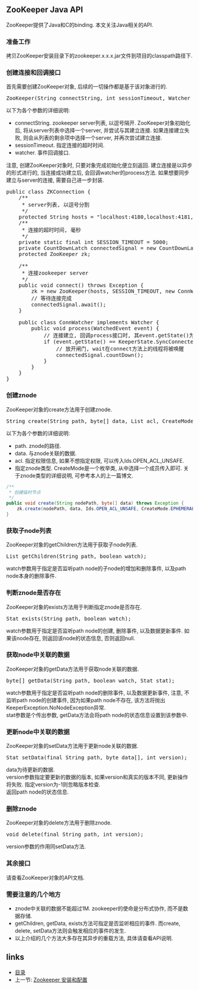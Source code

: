 ZooKeeper Java API
----

ZooKeeper提供了Java和C的binding. 本文关注Java相关的API.

### 准备工作
拷贝ZooKeeper安装目录下的zookeeper.x.x.x.jar文件到项目的classpath路径下.

### 创建连接和回调接口

首先需要创建ZooKeeper对象, 后续的一切操作都是基于该对象进行的.
<pre name="code" class="java">
ZooKeeper(String connectString, int sessionTimeout, Watcher watcher) throws IOException
</pre>
以下为各个参数的详细说明:
+ connectString. zookeeper server列表, 以逗号隔开. ZooKeeper对象初始化后, 将从server列表中选择一个server, 并尝试与其建立连接. 如果连接建立失败, 则会从列表的剩余项中选择一个server, 并再次尝试建立连接.
+ sessionTimeout. 指定连接的超时时间. 
+ watcher. 事件回调接口.

注意, 创建ZooKeeper对象时, 只要对象完成初始化便立刻返回. 建立连接是以异步的形式进行的, 当连接成功建立后, 会回调watcher的process方法. 如果想要同步建立与server的连接, 需要自己进一步封装.
<pre name="code" class="java">
public class ZKConnection {
	/**
	 * server列表, 以逗号分割
	 */
	protected String hosts = "localhost:4180,localhost:4181,localhost:4182";
	/**
	 * 连接的超时时间, 毫秒
	 */
	private static final int SESSION_TIMEOUT = 5000;
	private CountDownLatch connectedSignal = new CountDownLatch(1);
	protected ZooKeeper zk;

	/**
	 * 连接zookeeper server
	 */
	public void connect() throws Exception {
		zk = new ZooKeeper(hosts, SESSION_TIMEOUT, new ConnWatcher());
		// 等待连接完成
		connectedSignal.await();
	}

	public class ConnWatcher implements Watcher {
		public void process(WatchedEvent event) {
			// 连接建立, 回调process接口时, 其event.getState()为KeeperState.SyncConnected
			if (event.getState() == KeeperState.SyncConnected) {
				// 放开闸门, wait在connect方法上的线程将被唤醒
				connectedSignal.countDown();
			}
		}
	}
}
</pre>

### 创建znode
ZooKeeper对象的create方法用于创建znode.
<pre name="code" class="java">
String create(String path, byte[] data, List acl, CreateMode createMode);
</pre>
以下为各个参数的详细说明:
+ path. znode的路径.
+ data. 与znode关联的数据.
+ acl. 指定权限信息, 如果不想指定权限, 可以传入Ids.OPEN_ACL_UNSAFE.
+ 指定znode类型. CreateMode是一个枚举类, 从中选择一个成员传入即可. 关于znode类型的详细说明, 可参考本人的上一篇博文.
```java
/**
 * 创建临时节点
 */
public void create(String nodePath, byte[] data) throws Exception {
	zk.create(nodePath, data, Ids.OPEN_ACL_UNSAFE, CreateMode.EPHEMERAL);
}
```

### 获取子node列表
ZooKeeper对象的getChildren方法用于获取子node列表.
<pre name="code" class="java">
List<String> getChildren(String path, boolean watch);
</pre>
watch参数用于指定是否监听path node的子node的增加和删除事件, 以及path node本身的删除事件.

### 判断znode是否存在
ZooKeeper对象的exists方法用于判断指定znode是否存在.
<pre name="code" class="java">
Stat exists(String path, boolean watch);
</pre>
watch参数用于指定是否监听path node的创建, 删除事件, 以及数据更新事件. 如果该node存在, 则返回该node的状态信息, 否则返回null.

### 获取node中关联的数据
ZooKeeper对象的getData方法用于获取node关联的数据.
<pre name="code" class="java">
byte[] getData(String path, boolean watch, Stat stat);
</pre>
watch参数用于指定是否监听path node的删除事件, 以及数据更新事件, 注意, 不监听path node的创建事件, 因为如果path node不存在, 该方法将抛出KeeperException.NoNodeException异常.  
stat参数是个传出参数, getData方法会将path node的状态信息设置到该参数中.  

### 更新node中关联的数据
ZooKeeper对象的setData方法用于更新node关联的数据.
<pre name="code" class="java">
Stat setData(final String path, byte data[], int version);
</pre>
data为待更新的数据.  
version参数指定要更新的数据的版本, 如果version和真实的版本不同, 更新操作将失败. 指定version为-1则忽略版本检查.  
返回path node的状态信息.  

### 删除znode
ZooKeeper对象的delete方法用于删除znode.
<pre name="code" class="java">
void delete(final String path, int version);
</pre>
version参数的作用同setData方法.

### 其余接口
请查看ZooKeeper对象的API文档.

### 需要注意的几个地方
+ znode中关联的数据不能超过1M. zookeeper的使命是分布式协作, 而不是数据存储.
+ getChildren, getData, exists方法可指定是否监听相应的事件. 而create, delete, setData方法则会触发相应的事件的发生.
+ 以上介绍的几个方法大多存在其异步的重载方法, 具体请查看API说明.



links
-----
+ [目录](../zookeeper)
+ 上一节: [Zookeeper  安装和配置](Zookeeper--安装和配置.md)
